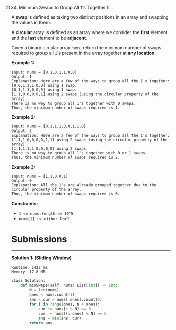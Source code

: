 2134. Minimum Swaps to Group All 1's Together II

A **swap** is defined as taking two distinct positions in an array and swapping the values in them.

A **circular** array is defined as an array where we consider the **first** element and the **last** element to be **adjacent**.

Given a binary circular array `nums`, return the minimum number of swaps required to group all `1`'s present in the array together at **any location**.

 

**Example 1:**
```
Input: nums = [0,1,0,1,1,0,0]
Output: 1
Explanation: Here are a few of the ways to group all the 1's together:
[0,0,1,1,1,0,0] using 1 swap.
[0,1,1,1,0,0,0] using 1 swap.
[1,1,0,0,0,0,1] using 2 swaps (using the circular property of the array).
There is no way to group all 1's together with 0 swaps.
Thus, the minimum number of swaps required is 1.
```

**Example 2:**
```
Input: nums = [0,1,1,1,0,0,1,1,0]
Output: 2
Explanation: Here are a few of the ways to group all the 1's together:
[1,1,1,0,0,0,0,1,1] using 2 swaps (using the circular property of the array).
[1,1,1,1,1,0,0,0,0] using 2 swaps.
There is no way to group all 1's together with 0 or 1 swaps.
Thus, the minimum number of swaps required is 2.
```

**Example 3:**
```
Input: nums = [1,1,0,0,1]
Output: 0
Explanation: All the 1's are already grouped together due to the circular property of the array.
Thus, the minimum number of swaps required is 0.
```

**Constraints:**

* `1 <= nums.length <= 10^5`
* `nums[i] is either `0` or `1`.

# Submissions
---
**Solution 1: (Sliding Window)**
```
Runtime: 1422 ms
Memory: 17.8 MB
```
```python
class Solution:
    def minSwaps(self, nums: List[int]) -> int:
        N = len(nums)
        ones = nums.count(1)
        ans = cur = nums[:ones].count(0)
        for i in range(ones, N + ones):
            cur += nums[i % N] == 0
            cur -= nums[(i-ones) % N] == 0
            ans = min(ans, cur)
        return ans
```
